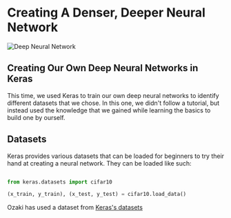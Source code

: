 # Creating A Denser, Deeper Neural Network

![Deep Neural Network](http://neuralnetworksanddeeplearning.com/images/tikz41.png)

## Creating Our Own Deep Neural Networks in Keras

This time, we used Keras to train our own deep neural networks to identify different datasets that we chose. In this one, we didn't follow a tutorial, but instead used the knowledge that we gained while learning the basics to build one by ourself.

## Datasets

Keras provides various datasets that can be loaded for beginners to try their hand at creating a neural network. They can be loaded like such: 

```Python

from keras.datasets import cifar10

(x_train, y_train), (x_test, y_test) = cifar10.load_data()
```
Ozaki has used a dataset from [Keras's datasets](https://keras.io/datasets/#imdb-movie-reviews-sentiment-classification)

